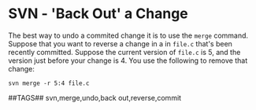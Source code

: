 # SVN - 'Back Out' a Change

The best way to undo a commited change it is to use the `merge` command.
Suppose that you want to reverse a change in a in `file.c` that's been
recently committed. Suppose the current version of `file.c` is 5,
and the version just before your change is 4.
You use the following to remove that change:

    svn merge -r 5:4 file.c

##TAGS##
svn,merge,undo,back out,reverse,commit
